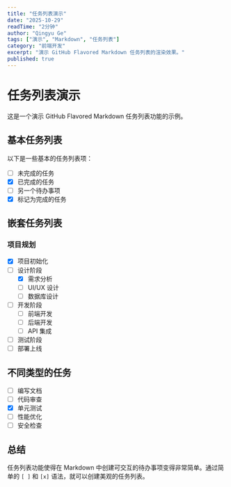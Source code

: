 ```yaml
---
title: "任务列表演示"
date: "2025-10-29"
readTime: "2分钟"
author: "Qingyu Ge"
tags: ["演示", "Markdown", "任务列表"]
category: "前端开发"
excerpt: "演示 GitHub Flavored Markdown 任务列表的渲染效果。"
published: true
---
```


# 任务列表演示

这是一个演示 GitHub Flavored Markdown 任务列表功能的示例。

## 基本任务列表

以下是一些基本的任务列表项：

* [ ] 未完成的任务
* [x] 已完成的任务
* [ ] 另一个待办事项
* [x] 标记为完成的任务

## 嵌套任务列表

### 项目规划

* [x] 项目初始化
* [ ] 设计阶段
  * [x] 需求分析
  * [ ] UI/UX 设计
  * [ ] 数据库设计
* [ ] 开发阶段
  * [ ] 前端开发
  * [ ] 后端开发
  * [ ] API 集成
* [ ] 测试阶段
* [ ] 部署上线

## 不同类型的任务

* [ ] 编写文档
* [ ] 代码审查
* [x] 单元测试
* [ ] 性能优化
* [ ] 安全检查

## 总结

任务列表功能使得在 Markdown 中创建可交互的待办事项变得非常简单。通过简单的 `[ ]` 和 `[x]` 语法，就可以创建美观的任务列表。